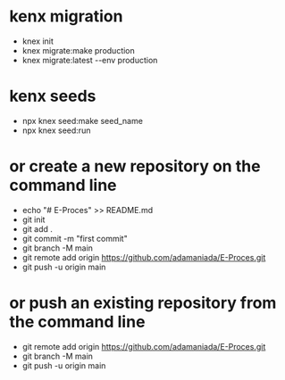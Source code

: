 # kenx migration
- knex init
- knex migrate:make production
- knex migrate:latest --env production

# kenx seeds
- npx knex seed:make seed_name
- npx knex seed:run

# or create a new repository on the command line
- echo "# E-Proces" >> README.md
- git init
- git add .
- git commit -m "first commit"
- git branch -M main
- git remote add origin https://github.com/adamaniada/E-Proces.git
- git push -u origin main

# or push an existing repository from the command line
- git remote add origin https://github.com/adamaniada/E-Proces.git
- git branch -M main
- git push -u origin main
